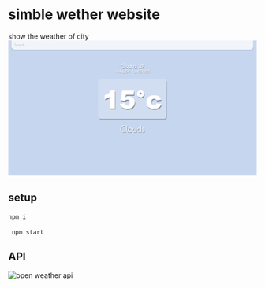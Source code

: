 # simble wether website
show the weather of city
![Screenshot](my-app/screenshot.png)

## setup

```bash
npm i
```


```bash
 npm start
```

## API

![open weather api](https://openweathermap.org/api)